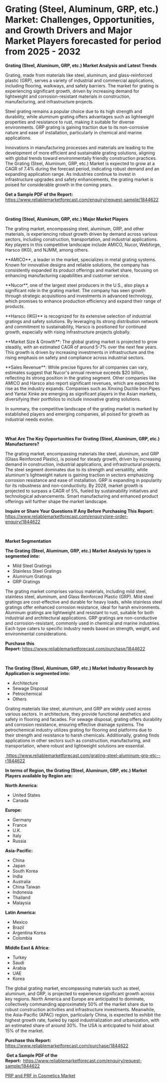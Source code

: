 <p><h1>Grating (Steel, Aluminum, GRP, etc.) Market: Challenges, Opportunities, and Growth Drivers and Major Market Players forecasted for period from 2025 - 2032</h1></p><p><strong>Grating (Steel, Aluminum, GRP, etc.) Market Analysis and Latest Trends</strong></p>
<p><p>Grating, made from materials like steel, aluminum, and glass-reinforced plastic (GRP), serves a variety of industrial and commercial applications, including flooring, walkways, and safety barriers. The market for grating is experiencing significant growth, driven by increasing demand for lightweight and corrosion-resistant materials in construction, manufacturing, and infrastructure projects.</p><p>Steel grating remains a popular choice due to its high strength and durability, while aluminum grating offers advantages such as lightweight properties and resistance to rust, making it suitable for diverse environments. GRP grating is gaining traction due to its non-corrosive nature and ease of installation, particularly in chemical and marine applications. </p><p>Innovations in manufacturing processes and materials are leading to the development of more efficient and sustainable grating solutions, aligning with global trends toward environmentally friendly construction practices. The Grating (Steel, Aluminum, GRP, etc.) Market is expected to grow at a CAGR of 7.4% during the forecast period, indicating robust demand and an expanding application range. As industries continue to invest in infrastructure upgrades and safety enhancements, the grating market is poised for considerable growth in the coming years.</p></p>
<p><strong>Get a Sample PDF of the Report:&nbsp;</strong> <a href="https://www.reliablemarketforecast.com/enquiry/request-sample/1844622?utm_campaign=2750&utm_medium=2&utm_source=Github&utm_content=ia&utm_term=03042025&utm_id=grating-steel-aluminum-grp-etc">https://www.reliablemarketforecast.com/enquiry/request-sample/1844622</a></p>
<p>&nbsp;</p>
<p><strong>Grating (Steel, Aluminum, GRP, etc.) Major Market Players</strong></p>
<p><p>The grating market, encompassing steel, aluminum, GRP, and other materials, is experiencing robust growth driven by demand across various sectors, including construction, transportation, and industrial applications. Key players in this competitive landscape include AMICO, Nucor, Webforge, Harsco (IKG), and NJMM, among others.</p><p>**AMICO**, a leader in the market, specializes in metal grating systems. Known for innovative designs and reliable solutions, the company has consistently expanded its product offerings and market share, focusing on enhancing manufacturing capabilities and customer service.</p><p>**Nucor**, one of the largest steel producers in the U.S., also plays a significant role in the grating market. The company has seen growth through strategic acquisitions and investments in advanced technology, which promises to enhance production efficiency and expand their range of products.</p><p>**Harsco (IKG)** is recognized for its extensive selection of industrial gratings and safety solutions. By leveraging its strong distribution network and commitment to sustainability, Harsco is positioned for continued growth, especially with rising infrastructure projects globally.</p><p>**Market Size & Growth**: The global grating market is projected to grow steadily, with an estimated CAGR of around 5-7% over the next few years. This growth is driven by increasing investments in infrastructure and the rising emphasis on safety and compliance across industrial sectors.</p><p>**Sales Revenue**: While precise figures for all companies can vary, estimates suggest that Nucor's annual revenue exceeds $20 billion, reflecting its strong position in the grating segment. Other companies like AMICO and Harsco also report significant revenues, which are expected to rise as the industry expands. Companies such as Xinxing Ductile Iron Pipes and Yantai Xinke are emerging as significant players in the Asian markets, diversifying their portfolios to include innovative grating solutions.</p><p>In summary, the competitive landscape of the grating market is marked by established players and emerging companies, all poised for growth as industrial needs evolve.</p></p>
<p>&nbsp;</p>
<p><strong>What Are The Key Opportunities For Grating (Steel, Aluminum, GRP, etc.) Manufacturers?</strong></p>
<p><p>The grating market, encompassing materials like steel, aluminum, and GRP (Glass Reinforced Plastic), is poised for steady growth, driven by increasing demand in construction, industrial applications, and infrastructural projects. The steel segment dominates due to its strength and versatility, while aluminum's lightweight nature is gaining traction in sectors emphasizing corrosion resistance and ease of installation. GRP is expanding in popularity for its robustness and non-conductivity. By 2028, market growth is projected to surpass a CAGR of 5%, fueled by sustainability initiatives and technological advancements. Smart manufacturing and enhanced product offerings will further shape the market landscape.</p></p>
<p><strong>Inquire or Share Your Questions If Any Before Purchasing This Report:</strong> <a href="https://www.reliablemarketforecast.com/enquiry/pre-order-enquiry/1844622?utm_campaign=2750&utm_medium=2&utm_source=Github&utm_content=ia&utm_term=03042025&utm_id=grating-steel-aluminum-grp-etc">https://www.reliablemarketforecast.com/enquiry/pre-order-enquiry/1844622</a></p>
<p>&nbsp;</p>
<p><strong>Market Segmentation</strong></p>
<p><strong>The Grating (Steel, Aluminum, GRP, etc.) Market Analysis by types is segmented into:</strong></p>
<p><ul><li>Mild Steel Gratings</li><li>Stainless Steel Gratings</li><li>Aluminum Gratings</li><li>GRP Gratings</li></ul></p>
<p><p>The grating market comprises various materials, including mild steel, stainless steel, aluminum, and Glass Reinforced Plastic (GRP). Mild steel gratings are cost-effective and durable for heavy loads, while stainless steel gratings offer enhanced corrosion resistance, ideal for harsh environments. Aluminum gratings are lightweight and resistant to rust, suitable for both industrial and architectural applications. GRP gratings are non-conductive and corrosion-resistant, commonly used in chemical and marine industries. Each type caters to specific industry needs based on strength, weight, and environmental considerations.</p></p>
<p><strong>Purchase this Report:&nbsp;</strong><a href="https://www.reliablemarketforecast.com/purchase/1844622?utm_campaign=2750&utm_medium=2&utm_source=Github&utm_content=ia&utm_term=03042025&utm_id=grating-steel-aluminum-grp-etc">https://www.reliablemarketforecast.com/purchase/1844622</a></p>
<p>&nbsp;</p>
<p><strong>The Grating (Steel, Aluminum, GRP, etc.) Market Industry Research by Application is segmented into:</strong></p>
<p><ul><li>Architecture</li><li>Sewage Disposal</li><li>Petrochemical</li><li>Others</li></ul></p>
<p><p>Grating materials like steel, aluminum, and GRP are widely used across various sectors. In architecture, they provide functional aesthetics and safety in flooring and facades. For sewage disposal, grating offers durability and corrosion resistance, ensuring effective drainage systems. The petrochemical industry utilizes grating for flooring and platforms due to their strength and resistance to harsh chemicals. Additionally, grating finds applications in other sectors such as construction, manufacturing, and transportation, where robust and lightweight solutions are essential.</p></p>
<p><a href="https://www.reliablemarketforecast.com/grating-steel-aluminum-grp-etc--r1844622?utm_campaign=2750&utm_medium=2&utm_source=Github&utm_content=ia&utm_term=03042025&utm_id=grating-steel-aluminum-grp-etc">&nbsp;https://www.reliablemarketforecast.com/grating-steel-aluminum-grp-etc--r1844622</a></p>
<p><strong>In terms of Region, the Grating (Steel, Aluminum, GRP, etc.) Market Players available by Region are:</strong></p>
<p>
    <p> <strong> North America: </strong>
        <ul>
            <li>United States</li>
            <li>Canada</li>
        </ul>
        </p> 
    <p> <strong> Europe: </strong>
        <ul>
            <li>Germany</li>
            <li>France</li>
            <li>U.K.</li>
            <li>Italy</li>
            <li>Russia</li>
        </ul>
        </p> 
    <p> <strong> Asia-Pacific: </strong>
        <ul>
            <li>China</li>
            <li>Japan</li>
            <li>South Korea</li>
            <li>India</li>
            <li>Australia</li>
            <li>China Taiwan</li>
            <li>Indonesia</li>
            <li>Thailand</li>
            <li>Malaysia</li>
        </ul>
        </p> 
    <p> <strong> Latin America: </strong>
        <ul>
            <li>Mexico</li>
            <li>Brazil</li>
            <li>Argentina Korea</li>
            <li>Colombia</li>
        </ul>
        </p> 
    <p> <strong> Middle East & Africa: </strong>
        <ul>
            <li>Turkey</li>
            <li>Saudi</li>
            <li>Arabia</li>
            <li>UAE</li>
            <li>Korea</li>
        </ul>
    </p>
    </p>
<p><p>The global grating market, encompassing materials such as steel, aluminum, and GRP, is projected to experience significant growth across key regions. North America and Europe are anticipated to dominate, collectively commanding approximately 50% of the market share due to robust construction activities and infrastructure investments. Meanwhile, the Asia-Pacific (APAC) region, particularly China, is expected to exhibit the highest growth rate, fueled by rapid industrialization and urbanization, with an estimated share of around 30%. The USA is anticipated to hold about 15% of the market.</p></p>
<p><strong>Purchase this Report: </strong><a href="https://www.reliablemarketforecast.com/purchase/1844622?utm_campaign=2750&utm_medium=2&utm_source=Github&utm_content=ia&utm_term=03042025&utm_id=grating-steel-aluminum-grp-etc">https://www.reliablemarketforecast.com/purchase/1844622</a></p>
<p>&nbsp;<strong>Get a Sample PDF of the Report:&nbsp;&nbsp;</strong><a href="https://www.reliablemarketforecast.com/enquiry/request-sample/1844622?utm_campaign=2750&utm_medium=2&utm_source=Github&utm_content=ia&utm_term=03042025&utm_id=grating-steel-aluminum-grp-etc">https://www.reliablemarketforecast.com/enquiry/request-sample/1844622</a></p>
<p><strong></strong></p>
<p><p><a href="https://github.com/raffadongraffadong/Market-Research-Report-List-1/blob/main/prp-and-prf-in-cosmetics-market.md?utm_campaign=2750&utm_medium=2&utm_source=Github&utm_content=ia&utm_term=03042025&utm_id=grating-steel-aluminum-grp-etc">PRP and PRF in Cosmetics Market</a></p></p>
